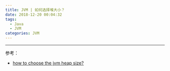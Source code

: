 ```yaml
---
title: JVM | 如何选择堆大小？
date: 2018-12-20 00:04:32
tags:
  - Java
  - JVM
categories: JVM
---
```






---

参考：

* [how to choose the jvm heap size?](https://stackoverflow.com/questions/1651225/how-to-choose-the-jvm-heap-size)
